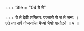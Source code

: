 +++
title = "04 ये ते"

+++
ये ते देवी शमितारः पक्तारो ये च ते जनाः ।  
एते त्वा सर्वे गोप्स्यन्ति मैभ्यो भैषीः शतौदने ॥ ५ ॥
